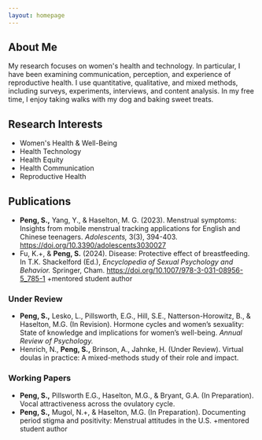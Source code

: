 ```yaml
---
layout: homepage
---
```


## About Me
My research focuses on women's health and technology. In particular, I have been examining communication, perception, and experience of reproductive health. I use quantitative, qualitative, and mixed methods, including surveys, experiments, interviews, and content analysis. In my free time, I enjoy taking walks with my dog and baking sweet treats.

## Research Interests
- Women's Health & Well-Being
- Health Technology
- Health Equity
- Health Communication
- Reproductive Health

## Publications
- **Peng, S.,** Yang, Y., & Haselton, M. G. (2023). Menstrual symptoms: Insights from 	mobile menstrual tracking applications for English and Chinese teenagers. 	*Adolescents,* 3(3), 394-403. <https://doi.org/10.3390/adolescents3030027>
- Fu, K.+, & **Peng, S.** (2024). Disease: Protective effect of breastfeeding. In T.K. Shackelford (Ed.), *Encyclopedia of Sexual Psychology and Behavior.* Springer, Cham. <https://doi.org/10.1007/978-3-031-08956-5_785-1> +mentored student author

### Under Review
- **Peng, S.,** Lesko, L., Pillsworth, E.G., Hill, S.E., Natterson-Horowitz, B., & Haselton, 	M.G. (In Revision). Hormone cycles and women’s sexuality: State of knowledge and implications for women’s well-being. *Annual Review of Psychology.*
- Henrich, N., **Peng, S.,** Brinson, A., Jahnke, H. (Under Review). Virtual doulas in practice: A mixed-methods study of their role and impact.


### Working Papers
- **Peng, S.,** Pillsworth E.G., Haselton, M.G., & Bryant, G.A. (In Preparation). Vocal attractiveness across the ovulatory cycle.
- **Peng, S.,** Mugol, N.+, & Haselton, M.G. (In Preparation). Documenting period stigma and positivity: Menstrual attitudes in the U.S. +mentored student author

